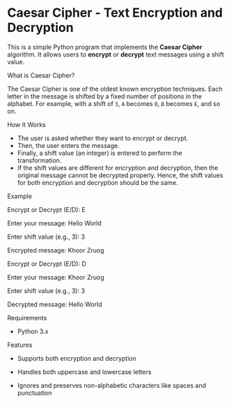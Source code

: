 # Caesar Cipher - Text Encryption and Decryption

This is a simple Python program that implements the **Caesar Cipher** algorithm. It allows users to **encrypt** or **decrypt** text messages using a shift value.

What is Caesar Cipher?

The Caesar Cipher is one of the oldest known encryption techniques. Each letter in the message is shifted by a fixed number of positions in the alphabet. For example, with a shift of `3`, `A` becomes `D`, `B` becomes `E`, and so on.


How It Works

- The user is asked whether they want to encrypt or decrypt.
- Then, the user enters the message.
- Finally, a shift value (an integer) is entered to perform the transformation.
- If the shift values are different for encryption and decryption, then the original message cannot be decrypted properly. Hence, the shift values for both encryption and decryption should be the same.

Example

Encrypt or Decrypt (E/D): E

Enter your message: Hello World

Enter shift value (e.g., 3): 3

Encrypted message: Khoor Zruog





Encrypt or Decrypt (E/D): D

Enter your message: Khoor Zruog

Enter shift value (e.g., 3): 3

Decrypted message: Hello World

Requirements

- Python 3.x

Features

- Supports both encryption and decryption

- Handles both uppercase and lowercase letters

- Ignores and preserves non-alphabetic characters like spaces and punctuation
